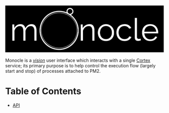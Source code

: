 ![monocle, a vision UI](img/monocle.png)

Monocle is a *[vision][vision]* user interface which interacts with a single [Cortex][cortex] service; its primary purpose is to help control the execution flow (largely start and stop) of processes attached to PM2.

# Table of Contents
- [API][api]

[api]: https://github.com/jagrafft/vision/blob/master/vision/monocle/docs/api/index.html
[cortex]: https://github.com/jagrafft/vision/tree/master/vision/cortex
[vision]: https://github.com/jagrafft/vision